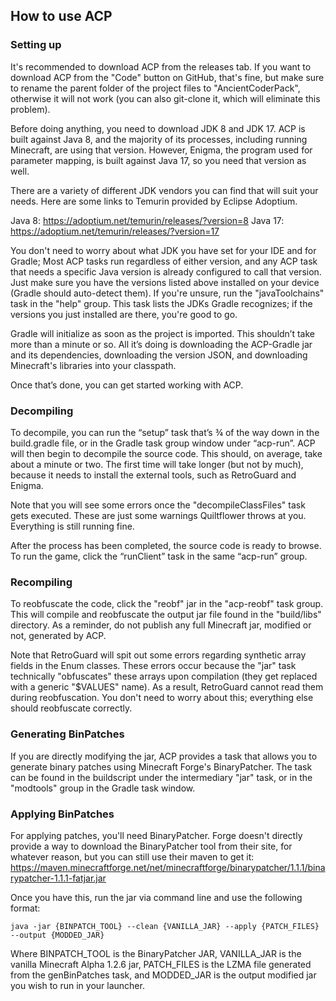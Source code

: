 ## How to use ACP ##

### Setting up ###
It's recommended to download ACP from the releases tab. If you want to download ACP from the "Code" button on GitHub, that's fine, 
but make sure to rename the parent folder of the project files to "AncientCoderPack", otherwise it will not work (you can also
git-clone it, which will eliminate this problem).

Before doing anything, you need to download JDK 8 and JDK 17. ACP is built against Java 8, and the majority of its processes, including running Minecraft, 
are using that version. However, Enigma, the program used for parameter mapping, is built against Java 17, so you need that version as well.

There are a variety of different JDK vendors you can find that will suit your needs. Here are some links to Temurin 
provided by Eclipse Adoptium.

Java 8: https://adoptium.net/temurin/releases/?version=8
Java 17: https://adoptium.net/temurin/releases/?version=17

You don't need to worry about what JDK you have set for your IDE and for Gradle; Most ACP tasks run regardless of either version,
and any ACP task that needs a specific Java version is already configured to call that version. Just make sure you have the versions 
listed above installed on your device (Gradle should auto-detect them). If you're unsure, run the "javaToolchains" task 
in the "help" group. This task lists the JDKs Gradle recognizes; if the versions you just installed are there, you're good to go.

Gradle will initialize as soon as the project is imported. This shouldn’t take more than a minute or so. 
All it’s doing is downloading the ACP-Gradle jar and its dependencies, downloading the version JSON, and downloading Minecraft's libraries into your classpath.

Once that’s done, you can get started working with ACP.

### Decompiling ###
To decompile, you can run the “setup” task that’s ¾ of the way down in the build.gradle file, or in the Gradle task group window 
under “acp-run”. ACP will then begin to decompile the source code. This should, on average, take about a minute or two. The first time will take 
longer (but not by much), because it needs to install the external tools, such as RetroGuard and Enigma. 

Note that you will see some errors once the "decompileClassFiles" task gets executed. These are just some warnings Quiltflower
throws at you. Everything is still running fine.

After the process has been completed, the source code is ready to browse. To run the game, click the “runClient” task in the same “acp-run” group.

### Recompiling ###
To reobfuscate the code, click the "reobf" jar in the "acp-reobf" task group. This will compile and reobfuscate the output jar file found in 
the "build/libs" directory. As a reminder, do not publish any full Minecraft jar, modified or not, generated by ACP.

Note that RetroGuard will spit out some errors regarding synthetic array fields in the Enum classes. These errors occur because the "jar" task
technically "obfuscates" these arrays upon compilation (they get replaced with a generic "$VALUES" name). As a result, RetroGuard cannot read them
during reobfuscation. You don't need to worry about this; everything else should reobfuscate correctly.

### Generating BinPatches ###
If you are directly modifying the jar, ACP provides a task that allows you to generate binary patches using Minecraft Forge's BinaryPatcher. 
The task can be found in the buildscript under the intermediary "jar" task, or in the "modtools" group in the Gradle task window.

### Applying BinPatches ###
For applying patches, you'll need BinaryPatcher. Forge doesn't directly provide a way to download the BinaryPatcher tool 
from their site, for whatever reason, but you can still use their maven to get it:
https://maven.minecraftforge.net/net/minecraftforge/binarypatcher/1.1.1/binarypatcher-1.1.1-fatjar.jar

Once you have this, run the jar via command line and use the following format:

```
java -jar {BINPATCH_TOOL} --clean {VANILLA_JAR} --apply {PATCH_FILES} --output {MODDED_JAR}
```

Where BINPATCH_TOOL is the BinaryPatcher JAR, VANILLA_JAR is the vanilla Minecraft Alpha 1.2.6 jar, PATCH_FILES is the LZMA 
file generated from the genBinPatches task, and MODDED_JAR is the output modified jar you wish to run in your launcher.
